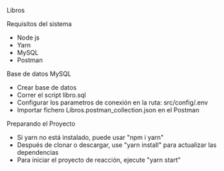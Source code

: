 Libros

Requisitos del sistema

- Node js
- Yarn
- MySQL
- Postman

Base de datos MySQL

- Crear base de datos
- Correr el script libro.sql
- Configurar los parametros de conexión en la ruta: src/config/.env
- Importar fichero Libros.postman_collection.json en el Postman

Preparando el Proyecto

- Si yarn no está instalado, puede usar "npm i yarn"
- Después de clonar o descargar, use "yarn install" para actualizar las dependencias
- Para iniciar el proyecto de reacción, ejecute "yarn start"
